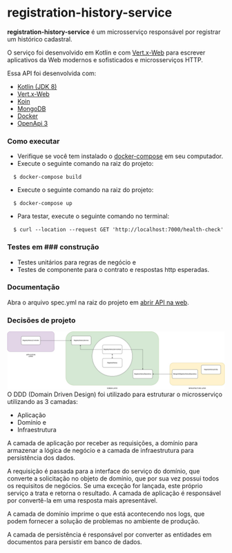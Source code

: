 # registration-history-service

**registration-history-service** é um microsserviço responsável por registrar um histórico cadastral.

O serviço foi desenvolvido em Kotlin e com [Vert.x-Web](https://vertx.io/docs/vertx-web/java/) para escrever aplicativos da Web modernos e sofisticados e microsserviços HTTP.

Essa API foi desenvolvida com:
- [Kotlin (JDK 8)](https://kotlinlang.org/)
- [Vert.x-Web](https://vertx.io/docs/vertx-web/java/)
- [Koin](https://insert-koin.io/)
- [MongoDB](https://www.mongodb.com/)
- [Docker](https://www.docker.com/)
- [OpenApi 3](https://swagger.io/docs/specification/about/)

### Como executar
- Verifique se você tem instalado o [docker-compose](https://docs.docker.com/compose/gettingstarted/) em seu computador.
- Execute o seguinte comando na raiz do projeto:
```
  $ docker-compose build
```
- Execute o seguinte comando na raiz do projeto:
```
  $ docker-compose up
```
- Para testar, execute o seguinte comando no terminal:
```
  $ curl --location --request GET 'http://localhost:7000/health-check'
```
### Testes em ### construção
- Testes unitários para regras de negócio e
- Testes de componente para o contrato e respostas http esperadas.

### Documentação
Abra o arquivo spec.yml na raiz do projeto em [abrir API na web](https://editor.swagger.io/).

### Decisões de projeto
![DDD Decisão de projeto](ddd-registration-history-service.jpg)
O DDD (Domain Driven Design) foi utilizado para estruturar o microsserviço utilizando as 3 camadas:
 - Aplicação
 - Domínio e
 - Infraestrutura 

A camada de aplicação por receber as requisições, a domínio para armazenar a lógica de negócio e a camada de infraestrutura para persistência dos dados.

A requisição é passada para a interface do serviço do domínio, que converte a solicitação no objeto de domínio, que por sua vez possui todos os requisitos de negócios.
Se uma exceção for lançada, este próprio serviço a trata e retorna o resultado. A camada de aplicação é responsável por convertê-la em uma resposta mais apresentável.

A camada de domínio imprime o que está acontecendo nos logs, que podem fornecer a solução de problemas no ambiente de produção.

A camada de persistência é responsável por converter as entidades em documentos para persistir em banco de dados.
